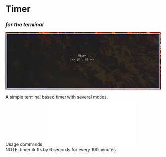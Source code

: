 # Timer
### _for the terminal_
![screenshot](assets/screenshot.png)  

A simple terminal based timer with several modes.  
Usage commands ![here](display/help/help.md)  
NOTE: timer drifts by 6 seconds for every 100 minutes.  
